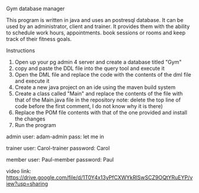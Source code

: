 Gym database manager

This program is written in java and uses an postresql database. It can be used by an administrator, client and trainer.
It provides them with the ability to schedule work hours, appointments. book sessions or rooms and keep track of their fitness goals.

Instructions

1. Open up your pg admin 4 server and create a database titled "Gym"
2.  copy and paste the DDL file into the query tool and execute it
3. Open the DML file and replace the code with the contents of the dml file and execute it
4. Create a new java project on an ide using the maven build system
5. Create a class called "Main" and replace the contents of the file with that of the Main.java file in the repository
    note: delete the top line of code before the first comment, I do not know why it is there)
6. Replace the POM file contents with that of the one provided and install the changes
7. Run the program

admin user: adam-admin
pass: let me in

trainer user: Carol-trainer
password: Carol

member user: Paul-member
password: Paul


video link: https://drive.google.com/file/d/1T0Y4x13yPfCXWYkRlSwSCZ9OQtYRuEYP/view?usp=sharing 
